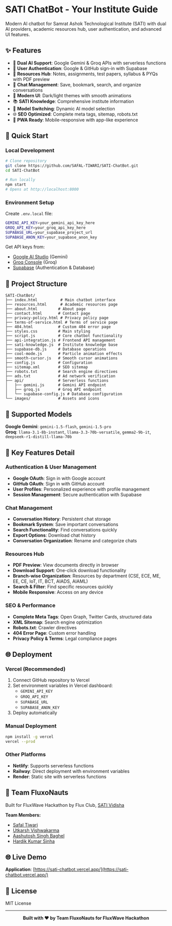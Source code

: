 # SATI ChatBot - Your Institute Guide

Modern AI chatbot for Samrat Ashok Technological Institute (SATI) with dual AI providers, academic resources hub, user authentication, and advanced UI features.

## ✨ Features

- 🤖 **Dual AI Support**: Google Gemini & Groq APIs with serverless functions
- 🔐 **User Authentication**: Google & GitHub sign-in with Supabase
- 📖 **Resources Hub**: Notes, assignments, test papers, syllabus & PYQs with PDF preview
- 💾 **Chat Management**: Save, bookmark, search, and organize conversations
- 🎨 **Modern UI**: Dark/light themes with smooth animations
- 📚 **SATI Knowledge**: Comprehensive institute information
- 🔧 **Model Switching**: Dynamic AI model selection
- 🌐 **SEO Optimized**: Complete meta tags, sitemap, robots.txt
- 📱 **PWA Ready**: Mobile-responsive with app-like experience

## 🚀 Quick Start

### Local Development
```bash
# Clone repository
git clone https://github.com/SAFAL-TIWARI/SATI-ChatBot.git
cd SATI-ChatBot

# Run locally
npm start
# Opens at http://localhost:8000
```

### Environment Setup
Create `.env.local` file:
```bash
GEMINI_API_KEY=your_gemini_api_key_here
GROQ_API_KEY=your_groq_api_key_here
SUPABASE_URL=your_supabase_project_url
SUPABASE_ANON_KEY=your_supabase_anon_key
```

Get API keys from:
- [Google AI Studio](https://aistudio.google.com/) (Gemini)
- [Groq Console](https://console.groq.com/) (Groq)
- [Supabase](https://supabase.com/) (Authentication & Database)

## 📁 Project Structure

```
SATI-ChatBot/
├── index.html          # Main chatbot interface
├── resources.html      # Academic resources page
├── about.html         # About page
├── contact.html       # Contact page
├── privacy-policy.html # Privacy policy page
├── terms-of-service.html # Terms of service page
├── 404.html           # Custom 404 error page
├── styles.css         # Main styling
├── script.js          # Core chatbot functionality
├── api-integration.js # Frontend API management
├── sati-knowledge.js  # Institute knowledge base
├── supabase-db.js     # Database operations
├── cool-mode.js       # Particle animation effects
├── smooth-cursor.js   # Smooth cursor animations
├── config.js          # Configuration
├── sitemap.xml        # SEO sitemap
├── robots.txt         # Search engine directives
├── ads.txt            # Ad network verification
├── api/               # Serverless functions
│   ├── gemini.js      # Gemini API endpoint
│   ├── groq.js        # Groq API endpoint
│   └── supabase-config.js # Database configuration
└── images/            # Assets and icons
```

## 🔧 Supported Models

**Google Gemini**: `gemini-1.5-flash`, `gemini-1.5-pro`  
**Groq**: `llama-3.1-8b-instant`, `llama-3.3-70b-versatile`, `gemma2-9b-it`, `deepseek-r1-distill-llama-70b`

## 🎯 Key Features Detail

### Authentication & User Management
- **Google OAuth**: Sign in with Google account
- **GitHub OAuth**: Sign in with GitHub account  
- **User Profiles**: Personalized experience with profile management
- **Session Management**: Secure authentication with Supabase

### Chat Management
- **Conversation History**: Persistent chat storage
- **Bookmark System**: Save important conversations
- **Search Functionality**: Find conversations quickly
- **Export Options**: Download chat history
- **Conversation Organization**: Rename and categorize chats

### Resources Hub
- **PDF Preview**: View documents directly in browser
- **Download Support**: One-click download functionality
- **Branch-wise Organization**: Resources by department (CSE, ECE, ME, EE, CE, IoT, IT, BCT, AIADS, AIAML)
- **Search & Filter**: Find specific resources quickly
- **Mobile Responsive**: Access on any device

### SEO & Performance
- **Complete Meta Tags**: Open Graph, Twitter Cards, structured data
- **XML Sitemap**: Search engine optimization
- **Robots.txt**: Crawler directives
- **404 Error Page**: Custom error handling
- **Privacy Policy & Terms**: Legal compliance pages

## 🌐 Deployment

### Vercel (Recommended)
1. Connect GitHub repository to Vercel
2. Set environment variables in Vercel dashboard:
   - `GEMINI_API_KEY`
   - `GROQ_API_KEY`
   - `SUPABASE_URL`
   - `SUPABASE_ANON_KEY`
3. Deploy automatically

### Manual Deployment
```bash
npm install -g vercel
vercel --prod
```

### Other Platforms
- **Netlify**: Supports serverless functions
- **Railway**: Direct deployment with environment variables
- **Render**: Static site with serverless functions

## 👥 Team FluxoNauts

Built for FluxWave Hackathon by Flux Club, [SATI Vidisha](https://satiengg.in/)

**Team Members:**
- [Safal Tiwari](https://github.com/SAFAL-TIWARI)
- [Utkarsh Vishwakarma](https://github.com/UtkiVish)  
- [Aashutosh Singh Baghel](https://github.com/thunder-thigh)
- [Hardik Kumar Sinha](https://github.com/HKSinha510)

## 🌐 Live Demo

**Application**: [https://sati-chatbot.vercel.app/](https://sati-chatbot.vercel.app/)

## 📄 License

MIT License

---
<div align="center">
<b>Built with ❤️ by Team FluxoNauts for FluxWave Hackathon</b>
</div>